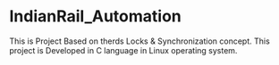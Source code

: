 # IndianRail_Automation
This is Project Based on therds Locks &amp; Synchronization concept. This project is Developed in C language in Linux operating system.   
